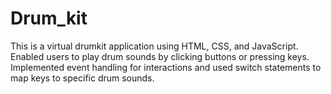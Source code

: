 # Drum_kit
This is a virtual drumkit application using HTML, CSS, and JavaScript. Enabled users to play drum sounds by clicking buttons or pressing keys. Implemented event handling for interactions and used switch statements to map keys to specific drum sounds.
